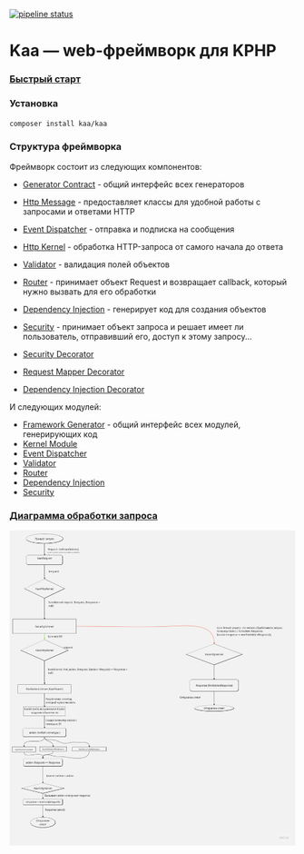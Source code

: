 [![pipeline status](https://git.miem.hse.ru/kaa-framework/kaa/badges/main/pipeline.svg)](https://git.miem.hse.ru/kaa-framework/kaa/-/commits/main)

# Kaa &mdash; web-фреймворк для KPHP

### [Быстрый старт](docs/fast-track.md)

### Установка
`composer install kaa/kaa`

### Структура фреймворка
Фреймворк состоит из следующих компонентов:

+ [Generator Contract](docs/components/GeneratorContract.md) - общий интерфейс всех генераторов

+ [Http Message](docs/components/HttpMessage.md) - предоставляет классы для удобной работы с запросами и ответами HTTP

+ [Event Dispatcher](docs/components/EventDispatcher.md) - отправка и подписка на сообщения

+ [Http Kernel](docs/components/HttpKernel.md) - обработка HTTP-запроса от самого начала до ответа

+ [Validator](docs/components/Validator.md) - валидация полей объектов

+ [Router](docs/components/Router.md) - принимает объект Request и возвращает callback, который нужно вызвать для его обработки

+ [Dependency Injection](docs/components/DependencyInjection.md) - генерирует код для создания объектов

+ [Security](docs/components/Security.md) - принимает объект запроса и решает имеет ли пользователь, отправивший его, доступ к этому запросу...

+ [Security Decorator](docs/components/SecurityDecorator.md)

+ [Request Mapper Decorator](docs/components/RequestMapperDecorator.md)

+ [Dependency Injection Decorator](docs/components/DependedncyInjectionDecorator.md)

И следующих модулей:

+ [Framework Generator](docs/modules/FrameworkGenerator.md) - общий интерфейс всех модулей, генерирующих код
+ [Kernel Module](docs/modules/KernelModule.md)
+ [Event Dispatcher](docs/modules/EventDispatcher.md)
+ [Validator](docs/modules/Validator.md)
+ [Router](docs/modules/Router.md)
+ [Dependency Injection](docs/modules/DependencyInjection.md)
+ [Security](docs/modules/Security.md)

### [Диаграмма обработки запроса](https://miro.com/welcomeonboard/dkV1ZXNGekY3R2dTM1pzRmN1SWpQMTllUGdBbWhMaEJyR0JxR0E4RE5zem9iTlJ5YTRQWjRNbktRTk9laU95TnwzNDU4NzY0NTM2NTEwODMzNzI1fDI=?share_link_id=856045042759)
![Диаграмма обработки запроса](docs/request_handling.jpg)
